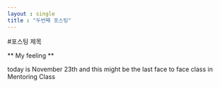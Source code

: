 ```yaml
---
layout : single
title : "두번째 포스팅"
---
```



#포스팅 제목 

** My feeling **

today is November 23th and this might be the last face to face class in Mentoring Class
